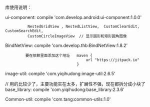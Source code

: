 库使用说明：






ui-component:             compile 'com.develop.android:ui-component:1.0.0'

              NestedGridView , NestedListView,  CustomClearEdit,  CustomSearchEdit,
              CustomCircleImageView  // 显示圆形和矩形圆角图像



BindNetView:              compile 'com.develop.thb:BindNetView:1.8.2'


             要在依赖里面添加这个地址   maven {
                                        url "https://jitpack.io"
                                    }
                                    
                                    
 image-util:               compile 'com.yiqihudong:image-util:2.6.5'
 
 
 // 用的比较少了，主要功能实在太多，扩展性不强，现在都拆分成小块了
  base_library:            compile 'com.yiqihudong:base_library:2.3.6'
  
  
  Common-util:             compile 'com.tang:common-utils:1.0'           